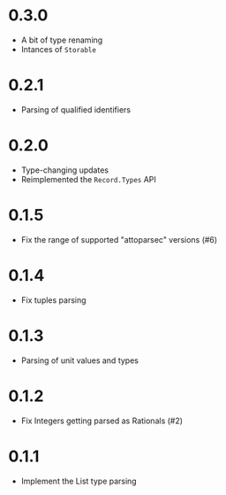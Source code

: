 # 0.3.0
* A bit of type renaming
* Intances of `Storable`

# 0.2.1
* Parsing of qualified identifiers

# 0.2.0
* Type-changing updates
* Reimplemented the `Record.Types` API

# 0.1.5
* Fix the range of supported "attoparsec" versions (#6)

# 0.1.4
* Fix tuples parsing

# 0.1.3
* Parsing of unit values and types

# 0.1.2
* Fix Integers getting parsed as Rationals (#2)

# 0.1.1
* Implement the List type parsing
